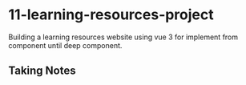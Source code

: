 # 11-learning-resources-project

Building a learning resources website using vue 3 for implement from component until deep component.

## Taking Notes
